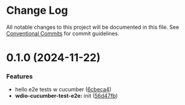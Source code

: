 # Change Log

All notable changes to this project will be documented in this file.
See [Conventional Commits](https://conventionalcommits.org) for commit guidelines.

# 0.1.0 (2024-11-22)

### Features

-   hello e2e tests w cucumber ([6cbeca4](https://github.com/paulAlexSerban/wbk--mern-playground-v2/commit/6cbeca4d74ad7b96c3c3a1b1209d9d4ec2062bd9))
-   **wdio-cucumber-test-e2e:** init ([56d47fb](https://github.com/paulAlexSerban/wbk--mern-playground-v2/commit/56d47fbb5437c0b986091f19305ef4bb24ebb3da))

